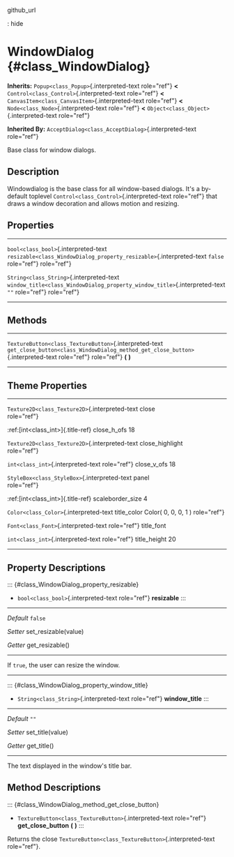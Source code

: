 github\_url

:   hide

WindowDialog {#class_WindowDialog}
============

**Inherits:** `Popup<class_Popup>`{.interpreted-text role="ref"} **\<**
`Control<class_Control>`{.interpreted-text role="ref"} **\<**
`CanvasItem<class_CanvasItem>`{.interpreted-text role="ref"} **\<**
`Node<class_Node>`{.interpreted-text role="ref"} **\<**
`Object<class_Object>`{.interpreted-text role="ref"}

**Inherited By:** `AcceptDialog<class_AcceptDialog>`{.interpreted-text
role="ref"}

Base class for window dialogs.

Description
-----------

Windowdialog is the base class for all window-based dialogs. It\'s a
by-default toplevel `Control<class_Control>`{.interpreted-text
role="ref"} that draws a window decoration and allows motion and
resizing.

Properties
----------

  ------------------------------------------ ---------------------------------------------------------------------------- ---------
  `bool<class_bool>`{.interpreted-text       `resizable<class_WindowDialog_property_resizable>`{.interpreted-text         `false`
  role="ref"}                                role="ref"}                                                                  

  `String<class_String>`{.interpreted-text   `window_title<class_WindowDialog_property_window_title>`{.interpreted-text   `""`
  role="ref"}                                role="ref"}                                                                  
  ------------------------------------------ ---------------------------------------------------------------------------- ---------

Methods
-------

  -------------------------------------------------------- ----------------------------------------------------------------------------------
  `TextureButton<class_TextureButton>`{.interpreted-text   `get_close_button<class_WindowDialog_method_get_close_button>`{.interpreted-text
  role="ref"}                                              role="ref"} **(** **)**

  -------------------------------------------------------- ----------------------------------------------------------------------------------

Theme Properties
----------------

  ------------------------------------------------ ------------------- --------------------
  `Texture2D<class_Texture2D>`{.interpreted-text   close               
  role="ref"}                                                          

  :ref:[int\<class\_int\>]{.title-ref}             close\_h\_ofs       18

  `Texture2D<class_Texture2D>`{.interpreted-text   close\_highlight    
  role="ref"}                                                          

  `int<class_int>`{.interpreted-text role="ref"}   close\_v\_ofs       18

  `StyleBox<class_StyleBox>`{.interpreted-text     panel               
  role="ref"}                                                          

  :ref:[int\<class\_int\>]{.title-ref}             scaleborder\_size   4

  `Color<class_Color>`{.interpreted-text           title\_color        Color( 0, 0, 0, 1 )
  role="ref"}                                                          

  `Font<class_Font>`{.interpreted-text role="ref"} title\_font         

  `int<class_int>`{.interpreted-text role="ref"}   title\_height       20
  ------------------------------------------------ ------------------- --------------------

Property Descriptions
---------------------

::: {#class_WindowDialog_property_resizable}
-   `bool<class_bool>`{.interpreted-text role="ref"} **resizable**
:::

  ----------- -----------------------
  *Default*   `false`

  *Setter*    set\_resizable(value)

  *Getter*    get\_resizable()
  ----------- -----------------------

If `true`, the user can resize the window.

------------------------------------------------------------------------

::: {#class_WindowDialog_property_window_title}
-   `String<class_String>`{.interpreted-text role="ref"}
    **window\_title**
:::

  ----------- -------------------
  *Default*   `""`

  *Setter*    set\_title(value)

  *Getter*    get\_title()
  ----------- -------------------

The text displayed in the window\'s title bar.

Method Descriptions
-------------------

::: {#class_WindowDialog_method_get_close_button}
-   `TextureButton<class_TextureButton>`{.interpreted-text role="ref"}
    **get\_close\_button** **(** **)**
:::

Returns the close `TextureButton<class_TextureButton>`{.interpreted-text
role="ref"}.
